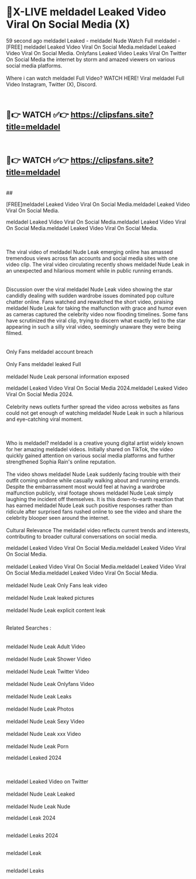 # 🔴X-LIVE meldadel Leaked Video Viral On Social Media (X)<br>


59 second ago meldadel Leaked  - meldadel Nude  Watch Full meldadel - [FREE] meldadel Leaked Video Viral On Social Media.meldadel Leaked Video Viral On Social Media.   Onlyfans Leaked Video Leaks Viral On Twitter On Social Media the internet by storm and amazed viewers on various social media platforms. <br><br>
Where i can watch meldadel Full Video? WATCH HERE! Viral meldadel Full Video Instagram, Twitter (X), Discord. <br>


 <br>

##  🔴👉 WATCH ✅👉  <a href="https://clipsfans.site?title=meldadel&ref=git">https://clipsfans.site?title=meldadel</a> <br>
  <br>

##  🔴👉 WATCH ✅👉  <a href="https://clipsfans.site?title=meldadel&ref=git">https://clipsfans.site?title=meldadel</a> <br>
  <br>
  ##



[FREE]meldadel Leaked Video Viral On Social Media.meldadel Leaked Video Viral On Social Media. <br>

meldadel Leaked Video Viral On Social Media.meldadel Leaked Video Viral On Social Media.meldadel Leaked Video Viral On Social Media. <br>


  <br>

  <br>
The viral video of meldadel Nude Leak emerging online has amassed tremendous views across fan accounts and social media sites with one video clip. The viral video circulating recently shows meldadel Nude Leak in an unexpected and hilarious moment while in public running errands.<br>
<br>


<br>
Discussion over the viral meldadel Nude Leak video showing the star candidly dealing with sudden wardrobe issues dominated pop culture chatter online. Fans watched and rewatched the short video, praising meldadel Nude Leak for taking the malfunction with grace and humor even as cameras captured the celebrity video now flooding timelines. Some fans have scrutinized the viral clip, trying to discern what exactly led to the star appearing in such a silly viral video, seemingly unaware they were being filmed.<br>
<br>
<br> 
Only Fans meldadel account breach<br>
<br>
Only Fans meldadel leaked Full <br>
<br>
meldadel Nude Leak personal information exposed<br>

meldadel Leaked Video Viral On Social Media 2024.meldadel Leaked Video Viral On Social Media 2024. <br>
<br>
Celebrity news outlets further spread the video across websites as fans could not get enough of watching meldadel Nude Leak in such a hilarious and eye-catching viral moment.<br>
<br>

<br>
Who is meldadel? meldadel is a creative young digital artist widely known for her amazing meldadel videos. Initially shared on TikTok, the video quickly gained attention on various social media platforms and further strengthened Sophia Rain's online reputation.<br>
<br>
The video shows meldadel Nude Leak suddenly facing trouble with their outfit coming undone while casually walking about and running errands. Despite the embarrassment most would feel at having a wardrobe malfunction publicly, viral footage shows meldadel Nude Leak simply laughing the incident off themselves. It is this down-to-earth reaction that has earned meldadel Nude Leak such positive responses rather than ridicule after surprised fans rushed online to see the video and share the celebrity blooper seen around the internet.<br>
<br>
Cultural Relevance The meldadel video reflects current trends and interests, contributing to broader cultural conversations on social media.<br>

meldadel Leaked Video Viral On Social Media.meldadel Leaked Video Viral On Social Media.<br>
<br>
meldadel Leaked Video Viral On Social Media.meldadel Leaked Video Viral On Social Media.meldadel Leaked Video Viral On Social Media.<br>
<br>
meldadel Nude Leak Only Fans leak video<br>
<br>
meldadel Nude Leak leaked pictures<br>
<br>
meldadel Nude Leak explicit content leak<br>


<br>
Related Searches :<br>
<br>

<br>
meldadel Nude Leak Adult Video<br>
<br>
meldadel Nude Leak Shower Video<br>
<br>
meldadel Nude Leak Twitter Video<br>
<br>
meldadel Nude Leak Onlyfans Video<br>
<br>
meldadel Nude Leak Leaks<br>
<br>
meldadel Nude Leak Photos<br>

<br>
meldadel Nude Leak Sexy Video<br>
<br>
meldadel Nude Leak xxx Video<br>
<br>
meldadel Nude Leak Porn<br>

meldadel  Leaked 2024 <br> <br>
<br>

meldadel Leaked Video on Twitter <br>
<br>
meldadel Nude Leak Leaked<br>
<br>
meldadel Nude Leak Nude<br>


meldadel  Leak 2024 <br> <br>



meldadel  Leaks 2024 <br> <br>



 
meldadel  Leak<br> <br>



meldadel  Leaks<br> <br>





</p>




 



</p>










